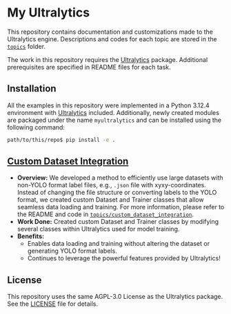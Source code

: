 # My Ultralytics

This repository contains documentation and customizations made to the Ultralytics engine. Descriptions and codes for each topic are stored in the [`topics`](topics) folder.

The work in this repository requires the [Ultralytics](ultralytics) package. Additional prerequisites are specified in README files for each task.

## Installation

All the examples in this repository were implemented in a Python 3.12.4 environment with [Ultralytics](https://github.com/ultralytics/ultralytics) included. Additionally, newly created modules are packaged under the name `myultralytics` and can be installed using the following command:

```bash
path/to/this/repo$ pip install -e .
```

## [Custom Dataset Integration][custom_dataset_integration]

- **Overview:** We developed a method to efficiently use large datasets with non-YOLO format label files, e.g., `.json` file with xyxy-coordinates. Instead of changing the file structure or converting labels to the YOLO format, we created custom Dataset and Trainer classes that allow seamless data loading and training. For more information, please refer to the README and code in [`topics/custom_dataset_integration`][custom_dataset_integration].
- **Work Done:** Created custom Dataset and Trainer classes by modifying several classes within Ultralytics used for model training.
- **Benefits:**
    - Enables data loading and training without altering the dataset or generating YOLO format labels.
    - Continues to leverage the powerful features provided by Ultralytics!

## License

This repository uses the same AGPL-3.0 License as the Ultralytics package. See the [LICENSE](LICENSE) file for details.

[custom_dataset_integration]: topics/custom_dataset_integration
